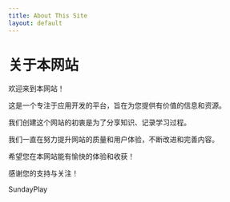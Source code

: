 ```yaml
---
title: About This Site
layout: default
---
```


# 关于本网站

欢迎来到本网站！

这是一个专注于应用开发的平台，旨在为您提供有价值的信息和资源。

我们创建这个网站的初衷是为了分享知识、记录学习过程。

我们一直在努力提升网站的质量和用户体验，不断改进和完善内容。

希望您在本网站能有愉快的体验和收获！

感谢您的支持与关注！

SundayPlay
